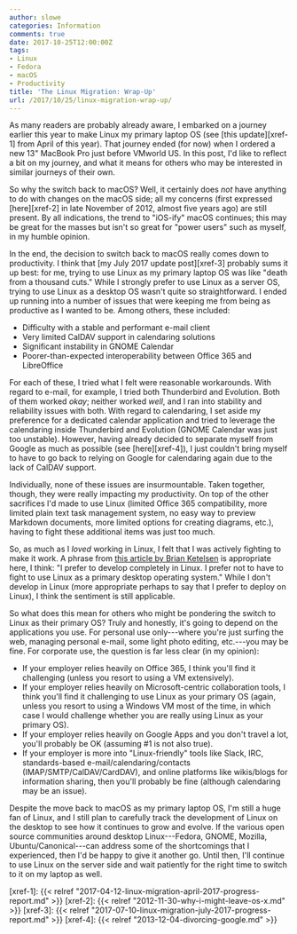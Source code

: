 ```yaml
---
author: slowe
categories: Information
comments: true
date: 2017-10-25T12:00:00Z
tags:
- Linux
- Fedora
- macOS
- Productivity
title: 'The Linux Migration: Wrap-Up'
url: /2017/10/25/linux-migration-wrap-up/
---
```


As many readers are probably already aware, I embarked on a journey earlier this year to make Linux my primary laptop OS (see [this update][xref-1] from April of this year). That journey ended (for now) when I ordered a new 13" MacBook Pro just before VMworld US. In this post, I'd like to reflect a bit on my journey, and what it means for others who may be interested in similar journeys of their own.<!--more-->

So why the switch back to macOS? Well, it certainly does _not_ have anything to do with changes on the macOS side; all my concerns (first expressed [here][xref-2] in late November of 2012, almost five years ago) are still present. By all indications, the trend to "iOS-ify" macOS continues; this may be great for the masses but isn't so great for "power users" such as myself, in my humble opinion.

In the end, the decision to switch back to macOS really comes down to productivity. I think that [my July 2017 update post][xref-3] probably sums it up best: for me, trying to use Linux as my primary laptop OS was like "death from a thousand cuts." While I strongly prefer to use Linux as a server OS, trying to use Linux as a desktop OS wasn't quite so straightforward. I ended up running into a number of issues that were keeping me from being as productive as I wanted to be. Among others, these included:

* Difficulty with a stable and performant e-mail client
* Very limited CalDAV support in calendaring solutions
* Significant instability in GNOME Calendar
* Poorer-than-expected interoperability between Office 365 and LibreOffice

For each of these, I tried what I felt were reasonable workarounds. With regard to e-mail, for example, I tried both Thunderbird and Evolution. Both of them worked _okay_; neither worked _well_, and I ran into stability and reliability issues with both. With regard to calendaring, I set aside my preference for a dedicated calendar application and tried to leverage the calendaring inside Thunderbird and Evolution (GNOME Calendar was just too unstable). However, having already decided to separate myself from Google as much as possible (see [here][xref-4]), I just couldn't bring myself to have to go back to relying on Google for calendaring again due to the lack of CalDAV support.

Individually, none of these issues are insurmountable. Taken together, though, they were really impacting my productivity. On top of the other sacrifices I'd made to use Linux (limited Office 365 compatibility, more limited plain text task management system, no easy way to preview Markdown documents, more limited options for creating diagrams, etc.), having to fight these additional items was just too much.

So, as much as I _loved_ working in Linux, I felt that I was actively fighting to make it work. A phrase from [this article by Brian Ketelsen][link-1] is appropriate here, I think: "I prefer to develop completely in Linux. I prefer not to have to fight to use Linux as a primary desktop operating system." While I don't develop in Linux (more appropriate perhaps to say that I prefer to deploy on Linux), I think the sentiment is still applicable.

So what does this mean for others who might be pondering the switch to Linux as their primary OS? Truly and honestly, it's going to depend on the applications you use. For personal use only---where you're just surfing the web, managing personal e-mail, some light photo editing, etc.---you may be fine. For corporate use, the question is far less clear (in my opinion):

* If your employer relies heavily on Office 365, I think you'll find it challenging (unless you resort to using a VM extensively). 
* If your employer relies heavily on Microsoft-centric collaboration tools, I think you'll find it challenging to use Linux as your primary OS (again, unless you resort to using a Windows VM most of the time, in which case I would challenge whether you are really using Linux as your primary OS).
* If your employer relies heavily on Google Apps and you don't travel a lot, you'll probably be OK (assuming #1 is not also true).
* If your employer is more into "Linux-friendly" tools like Slack, IRC, standards-based e-mail/calendaring/contacts (IMAP/SMTP/CalDAV/CardDAV), and online platforms like wikis/blogs for information sharing, then you'll probably be fine (although calendaring may be an issue).

Despite the move back to macOS as my primary laptop OS, I'm still a huge fan of Linux, and I still plan to carefully track the development of Linux on the desktop to see how it continues to grow and evolve. If the various open source communities around desktop Linux---Fedora, GNOME, Mozilla, Ubuntu/Canonical---can address some of the shortcomings that I experienced, then I'd be happy to give it another go. Until then, I'll continue to use Linux on the server side and wait patiently for the right time to switch to it on my laptop as well.

[link-1]: https://brianketelsen.com/my-cross-platform-dev-setup-on-surface-laptop/
[xref-1]: {{< relref "2017-04-12-linux-migration-april-2017-progress-report.md" >}}
[xref-2]: {{< relref "2012-11-30-why-i-might-leave-os-x.md" >}}
[xref-3]: {{< relref "2017-07-10-linux-migration-july-2017-progress-report.md" >}}
[xref-4]: {{< relref "2013-12-04-divorcing-google.md" >}}
